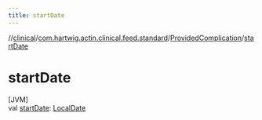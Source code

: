 ```yaml
---
title: startDate
---
```

//[clinical](../../../index.html)/[com.hartwig.actin.clinical.feed.standard](../index.html)/[ProvidedComplication](index.html)/[startDate](start-date.html)



# startDate



[JVM]\
val [startDate](start-date.html): [LocalDate](https://docs.oracle.com/javase/8/docs/api/java/time/LocalDate.html)




